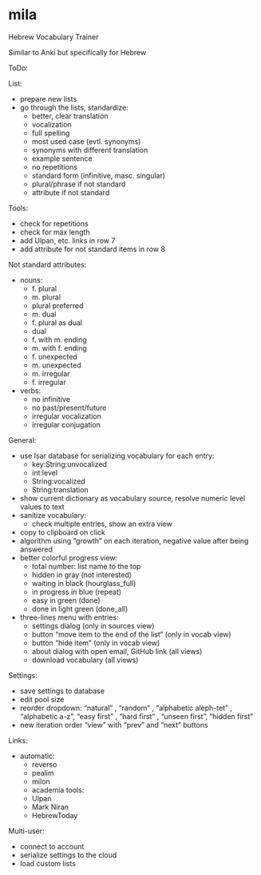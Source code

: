 # mila
 Hebrew Vocabulary Trainer

Similar to Anki but specifically for Hebrew

ToDo:


List:
- prepare new lists
- go through the lists, standardize:
  - better, clear translation
  - vocalization
  - full spelling
  - most used case (evtl. synonyms)
  - synonyms with different translation
  - example sentence
  - no repetitions
  - standard form (infinitive, masc. singular)
  - plural/phrase if not standard
  - attribute if not standard


Tools:
- check for repetitions
- check for max length
- add Ulpan, etc. links in row 7
- add attribute for not standard items in row 8


Not standard attributes:
- nouns:
  - f. plural
  - m. plural
  - plural preferred
  - m. dual
  - f. plural as dual
  - dual
  - f. with m. ending
  - m. with f. ending
  - f. unexpected
  - m. unexpected
  - m. irregular
  - f. irregular
- verbs:
  - no infinitive
  - no past/present/future
  - irregular vocalization
  - irregular conjugation


General:
- use Isar database for serializing vocabulary for each entry:
  - key:String:unvocalized
  - int:level
  - String:vocalized
  - String:translation
- show current dictionary as vocabulary source, resolve numeric level values to text
- sanitize vocabulary:
  - check multiple entries, show an extra view
- copy to clipboard on click
- algorithm using “growth” on each iteration, negative value after being answered
- better colorful progress view:
  - total number: list name to the top
  - hidden in gray (not interested)
  - waiting in black (hourglass_full)
  - in progress in blue (repeat)
  - easy in green (done)
  - done in light green (done_all)
- three-lines menu with entries:
  - settings dialog (only in sources view)
  - button “move item to the end of the list“ (only in vocab view)
  - button “hide item” (only in vocab view)
  - about dialog with open email, GitHub link (all views)
  - download vocabulary (all views)


Settings:
- save settings to database
- edit pool size
- reorder dropdown: “natural” , “random” , “alphabetic aleph-tet” , “alphabetic a-z”, “easy first” , “hard first” , “unseen first”, “hidden first”
- new iteration order “view” with “prev” and “next” buttons


Links:
- automatic:
  - reverso
  - pealim
  - milon
  - academia
tools:
  - Ulpan
  - Mark Niran
  - HebrewToday


Multi-user:
- connect to account
- serialize settings to the cloud
- load custom lists
